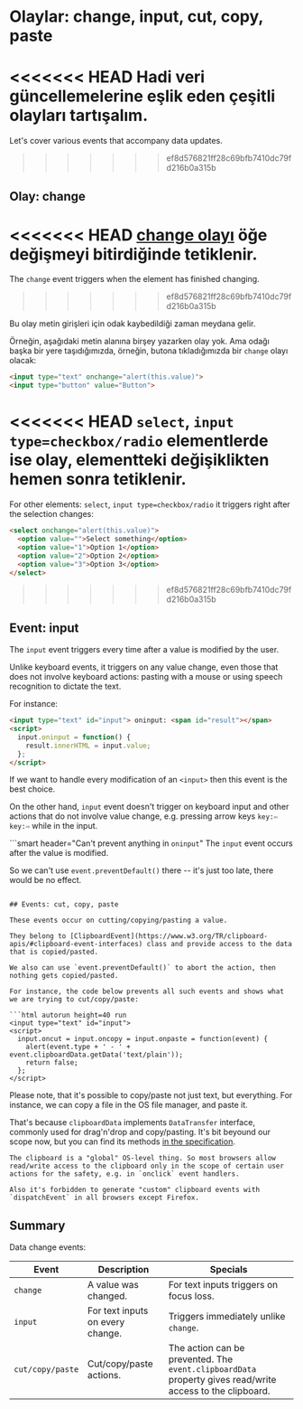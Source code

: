 # Olaylar: change, input, cut, copy, paste

<<<<<<< HEAD
Hadi veri güncellemelerine eşlik eden çeşitli olayları tartışalım.
=======
Let's cover various events that accompany data updates.
>>>>>>> ef8d576821ff28c69bfb7410dc79fd216b0a315b

## Olay: change

<<<<<<< HEAD
[change olayı](http://www.w3.org/TR/html5/forms.html#event-input-change) öğe değişmeyi bitirdiğinde tetiklenir.
=======
The `change` event triggers when the element has finished changing.
>>>>>>> ef8d576821ff28c69bfb7410dc79fd216b0a315b

Bu olay metin girişleri için odak kaybedildiği zaman meydana gelir.

Örneğin, aşağıdaki metin alanına birşey yazarken olay yok. Ama odağı başka bir yere taşıdığımızda, örneğin, butona tıkladığımızda bir `change` olayı olacak:

```html autorun height=40 run
<input type="text" onchange="alert(this.value)">
<input type="button" value="Button">
```

<<<<<<< HEAD
`select`, `input type=checkbox/radio` elementlerde ise olay, elementteki değişiklikten hemen sonra tetiklenir.
=======
For other elements: `select`, `input type=checkbox/radio` it triggers right after the selection changes:

```html autorun height=40 run
<select onchange="alert(this.value)">
  <option value="">Select something</option>
  <option value="1">Option 1</option>
  <option value="2">Option 2</option>
  <option value="3">Option 3</option>
</select>
```

>>>>>>> ef8d576821ff28c69bfb7410dc79fd216b0a315b

## Event: input

The `input` event triggers every time after a value is modified by the user.

Unlike keyboard events, it triggers on any value change, even those that does not involve keyboard actions: pasting with a mouse or using speech recognition to dictate the text.

For instance:

```html autorun height=40 run
<input type="text" id="input"> oninput: <span id="result"></span>
<script>
  input.oninput = function() {
    result.innerHTML = input.value;
  };
</script>
```

If we want to handle every modification of an `<input>` then this event is the best choice.

On the other hand, `input` event doesn't trigger on keyboard input and other actions that do not involve value change, e.g. pressing arrow keys `key:⇦` `key:⇨` while in the input.

```smart header="Can't prevent anything in `oninput`"
The `input` event occurs after the value is modified.

So we can't use `event.preventDefault()` there -- it's just too late, there would be no effect.
```

## Events: cut, copy, paste

These events occur on cutting/copying/pasting a value.

They belong to [ClipboardEvent](https://www.w3.org/TR/clipboard-apis/#clipboard-event-interfaces) class and provide access to the data that is copied/pasted.

We also can use `event.preventDefault()` to abort the action, then nothing gets copied/pasted.

For instance, the code below prevents all such events and shows what we are trying to cut/copy/paste:

```html autorun height=40 run
<input type="text" id="input">
<script>
  input.oncut = input.oncopy = input.onpaste = function(event) {
    alert(event.type + ' - ' + event.clipboardData.getData('text/plain'));
    return false;
  };
</script>
```

Please note, that it's possible to copy/paste not just text, but everything. For instance, we can copy a file in the OS file manager, and paste it.

That's because `clipboardData` implements `DataTransfer` interface, commonly used for drag'n'drop and copy/pasting. It's bit beyound our scope now, but you can find its methods [in the specification](https://html.spec.whatwg.org/multipage/dnd.html#the-datatransfer-interface).

```warn header="ClipboardAPI: user safety restrictions"
The clipboard is a "global" OS-level thing. So most browsers allow read/write access to the clipboard only in the scope of certain user actions for the safety, e.g. in `onclick` event handlers.

Also it's forbidden to generate "custom" clipboard events with `dispatchEvent` in all browsers except Firefox.
```

## Summary

Data change events:

| Event | Description | Specials |
|---------|----------|-------------|
| `change`| A value was changed. | For text inputs triggers on focus loss. |
| `input` | For text inputs on every change. | Triggers immediately unlike `change`. |
| `cut/copy/paste` | Cut/copy/paste actions. | The action can be prevented. The `event.clipboardData` property gives read/write access to the clipboard. |
